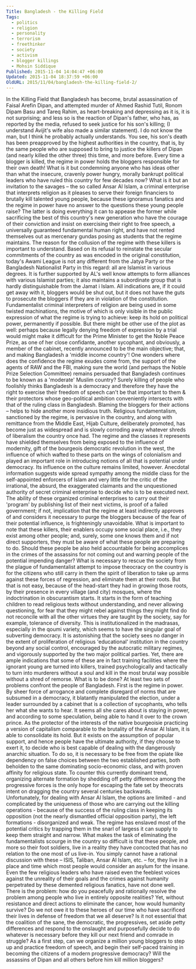 ```yaml
---
Title: Bangladesh - the Killing Field
Tags:
  - politics
  - religion
  - personality
  - terrorism
  - freethinker
  - society
  - activism
  - blogger killings
  - Mohsin Siddique
Published: 2015-11-04 14:04:47 +06:00
Updated: 2015-11-04 18:37:59 +06:00
OldURL: 2015/11/04/bangladesh-the-killing-field-2/
---
```


In the Killing Field that Bangladesh has become, brutal assassination of Faisal Arefin Dipan, and attempted murder of Ahmed Rashid Tutil, Ronom Dipam Basu and Tareq Rahim, as heart-breaking and depressing as it is, it is not surprising; and less so is the reaction of Dipan's father, who has, as reported by the media, refused to seek justice for his son's killing; (I understand Avijit's wife also made a similar statement). I do not know the man, but I think he probably actually understands. You see, his son's death has been preapproved by the highest authorities in the country, that is, by the same people who are supposed to bring to justice the killers of Dipan (and nearly killed the other three) this time, and more before. Every time a blogger is killed, the regime in power holds the bloggers responsible for their own death! What is it but condemning anyone who has ideas other than what the insecure, cravenly power hungry, morally bankrupt political leaders who have ruled this country for few decades now? What is it but an invitation to the savages – the so called Ansar Al Islam, a criminal enterprise that interprets religion as it pleases to serve their foreign financiers to brutally kill talented young people, because these ignoramus fanatics and the regime in power have no answer to the questions these young people raise? The latter is doing everything it can to appease the former while sacrificing the best of this country's new generation who have the courage of their conviction and insist on exercising their right to free speech, a universally guaranteed fundamental human right, and have not rented themselves out as mercenary gundas posing as students that the regime maintains.
The reason for the collusion of the regime with these killers is important to understand. Based on its refusal to reinstate the secular commitments of the country as was encoded in the original constitution, today's Awami League is not any different from the Jatya Party or the Bangladesh Nationalist Party in this regard: all are Islamist in various degrees. It is further supported by AL's well know attempts to form alliances with various Islamist parties; it also maintains a subordinate group that is hardly distinguishable from the Jamat i Islam. All indications are, if it could get away with it, bloggers would be shut out, but it does not have the guts to prosecute the bloggers if they are in violation of the constitution. Fundamentalist criminal interpreters of religion are being used in some twisted machinations, the motive of which is only visible in the public expression of what the regime is trying to achieve: keep its hold on political power, permanently if possible. But there might be other use of the plot as well: perhaps because legally denying freedom of expression by a trial would might make it difficult for the Prime Minister to get the Noble Peace Prize, as one of her close confidante, another sycophant, and obviously, a member of the cabinet, recently announced to be the main objective; that, and making Bangladesh a 'middle income country'! One wonders where does the confidence the regime exudes come from, the support of the agents of RAW and the FBI, making sure the world (and perhaps the Noble Prize Selection Committee) remains persuaded that Bangladesh continues to be known as a 'moderate' Muslim country? Surely killing of people who foolishly thinks Bangladesh is a democracy and therefore they have the right to exercise their freedom of speech can't be that important to them &amp; their protectors whose geo-political ambition conveniently intersects with that of the ruling class in Bangladesh.
Blaming the bloggers for their actions – helps to hide another more insidious truth. Religious fundamentalism, sanctioned by the regime, is pervasive in the country, and along with remittance from the Middle East, Hijab Culture, deliberately promoted, has become just as widespread and is slowly corroding away whatever shreds of liberalism the country once had. The regime and the classes it represents have shielded themselves from being exposed to the influence of modernity, gift of the bourgeois democratic revolution in the west, the influence of which wafted to these parts on the wings of colonialism and played an important role in introducing notions of all that is potential under democracy. Its influence on the culture remains limited, however. Anecdotal information suggests wide spread sympathy among the middle class for the self-appointed enforcers of Islam and very little for the critic of the irrational, the absurd, the exaggerated claimants and the unquestioned authority of secret criminal enterprise to decide who is to be executed next. The ability of these organized criminal enterprises to carry out their 'program' by publishing list of their next victims, is proof of a failed government; if not, implication that the regime at least indirectly approves of and considers it necessary to purge the bloggers because of the fear of their potential influence, is frighteningly unavoidable. What is important to note that these killers, their enablers occupy some social place, i.e., they exist among other people; and, surely, some one knows them and if not direct supporters, they must be aware of what these people are preparing to do. Should these people be also held accountable for being accomplices in the crimes of the assassins for not coming out and warning people of the potential impending danger?
What is necessary to rescue the society from the plague of fundamentalist attempt to impose theocracy on the country is for the citizens who still carry in them the spirit of liberation to take up arms against these forces of regression, and eliminate them at their roots. But that is not easy, because of the head-start they had in growing those roots, by their presence in every village (and city) mosques, where the indoctrination in obscurantism starts. It starts in the form of teaching children to read religious texts without understanding, and never allowing questioning, for fear that they might rebel against things they might find do not reconcile with all the other virtues they are taught by the society, say for example, tolerance of diversity. This is institutionalized in the madrasas, especially in the qoumi variety, which seems to have the singular goal of subverting democracy. It is astonishing that the society sees no danger in the extent of proliferation of religious 'educational' institution in the country beyond any social control, encouraged by the autocratic military regimes, and vigorously supported by the two major political parties. Yet, there are ample indications that some of these are in fact training facilities where the ignorant young are turned into killers, trained psychologically and tactically to turn into murderers without a soul and kill in the most brutal way possible without a shred of remorse.
What is to be done? At least two sets of problems confront the people of Bangladesh. First is the regime in power. By sheer force of arrogance and complete disregard of norms that are subsumed in a democracy, it blatantly manipulated the election, under a leader surrounded by a cabinet that is a collection of sycophants, who tells her what she wants to hear. It seems all she cares about is staying in power, and according to some speculation, being able to hand it over to the crown prince. As the protector of the interests of the native bourgeoisie practicing a version of capitalism comparable to the brutality of the Ansar Al Islam, it is able to consolidate its hold. But it exists on the assumption of popular support, and hence people have the ultimate authority, if they choose to exert it, to decide who is best capable of dealing with the dangerously anarchic situation. To do so, it is necessary to be free from the opiate like dependency on false choices between the two established parties, both beholden to the same dominating socio-economic class, and with proven affinity for religious state. To counter this currently dominant trend, organizing alternate formation by shedding off petty difference among the progressive forces is the only hope for escaping the fate set by theocrats intent on dragging the country several centuries backwards.    
Unfortunately, for dealing with Ansar Al Islam, the options are limited - and complicated by the uniqueness of those who are carrying out the killing operations - because of the success of the ruling class in keeping its opposition (not the nearly dismantled official opposition party), the left formations - disorganized and weak. The regime has enslaved most of the potential critics by trapping them in the snarl of largess it can supply to keep them straight and narrow.
What makes the task of eliminating the fundamentalists scourge in the country so difficult is that these people, and more so their foot soldiers, live in a reality they have concocted that has no relation to the one most of us live-in. You simply cannot have a rational discussion with these – ISIS, Taliban, Ansar Al Islam, etc. – for, they live in a place and time which most people would consider an asylum for the insane. Even the few religious leaders who have raised even the feeblest voices against the unreality of their goals and the crimes against humanity perpetrated by these demented religious fanatics, have not done well.
There is the problem: how do you peacefully and rationally resolve the problem among people who live in entirely opposite realities? Yet, without resistance and direct actions to eliminate the cancer, how would humanity survive? Do we not owe it to these heroes of our time who have sacrificed their lives in defense of freedom that we all deserve? Is it not essential that the coalition of the sane, the democratic, the progressives, set aside petty differences and respond to the onslaught and purposefully decide to do whatever is necessary before they kill our next friend and comrade in struggle? 
As a first step, can we organize a million young bloggers to step up and practice freedom of speech, and begin their self-paced training in becoming the citizens of a modern progressive democracy? Will the assassins of Dipan and all others before him kill million bloggers?

